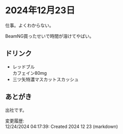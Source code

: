 # 2024年12月23日

仕事。よくわからない。

BeamNG買ったせいで時間が溶けてやばい。

## ドリンク

- レッドブル  
カフェイン80mg
- 三ツ矢特濃マスカットスカッシュ

## あとがき

出社です。

変更履歴:  
12/24/2024 04:17:39: Created 2024 12 23 (markdown)  

